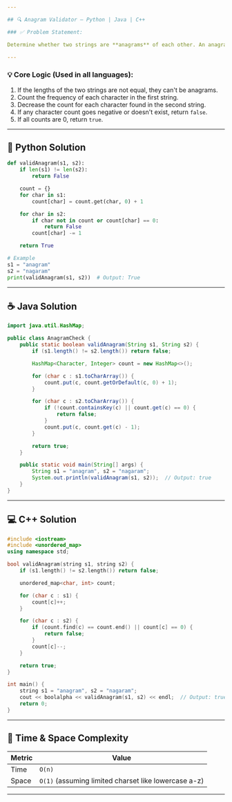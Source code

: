 ```yaml
---

## 🔍 Anagram Validator — Python | Java | C++

### ✅ Problem Statement:

Determine whether two strings are **anagrams** of each other. An anagram is a word or phrase formed by rearranging the letters of a different word or phrase, typically using all original letters exactly once.

---
```


### 💡 Core Logic (Used in all languages):

1. If the lengths of the two strings are not equal, they can't be anagrams.
2. Count the frequency of each character in the first string.
3. Decrease the count for each character found in the second string.
4. If any character count goes negative or doesn't exist, return `false`.
5. If all counts are 0, return `true`.

---

## 🐍 Python Solution

```python
def validAnagram(s1, s2):
    if len(s1) != len(s2):
        return False

    count = {}
    for char in s1:
        count[char] = count.get(char, 0) + 1

    for char in s2:
        if char not in count or count[char] == 0:
            return False
        count[char] -= 1

    return True

# Example
s1 = "anagram"
s2 = "nagaram"
print(validAnagram(s1, s2))  # Output: True
```

---

## ☕ Java Solution

```java
import java.util.HashMap;

public class AnagramCheck {
    public static boolean validAnagram(String s1, String s2) {
        if (s1.length() != s2.length()) return false;

        HashMap<Character, Integer> count = new HashMap<>();

        for (char c : s1.toCharArray()) {
            count.put(c, count.getOrDefault(c, 0) + 1);
        }

        for (char c : s2.toCharArray()) {
            if (!count.containsKey(c) || count.get(c) == 0) {
                return false;
            }
            count.put(c, count.get(c) - 1);
        }

        return true;
    }

    public static void main(String[] args) {
        String s1 = "anagram", s2 = "nagaram";
        System.out.println(validAnagram(s1, s2));  // Output: true
    }
}
```

---

## 💻 C++ Solution

```cpp
#include <iostream>
#include <unordered_map>
using namespace std;

bool validAnagram(string s1, string s2) {
    if (s1.length() != s2.length()) return false;

    unordered_map<char, int> count;

    for (char c : s1) {
        count[c]++;
    }

    for (char c : s2) {
        if (count.find(c) == count.end() || count[c] == 0) {
            return false;
        }
        count[c]--;
    }

    return true;
}

int main() {
    string s1 = "anagram", s2 = "nagaram";
    cout << boolalpha << validAnagram(s1, s2) << endl;  // Output: true
    return 0;
}
```

---

## 📌 Time & Space Complexity

| Metric | Value                                                |
| ------ | ---------------------------------------------------- |
| Time   | `O(n)`                                               |
| Space  | `O(1)` (assuming limited charset like lowercase a-z) |

---

